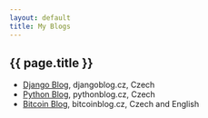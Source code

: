 ```yaml
---
layout: default
title: My Blogs
---
```


## {{ page.title }}


* [Django Blog](http://djangoblog.cz), djangoblog.cz, Czech
* [Python Blog](http://pythonblog.cz), pythonblog.cz, Czech
* [Bitcoin Blog](http://bitcoinblog.cz), bitcoinblog.cz, Czech and English

